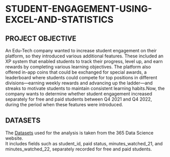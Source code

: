 # STUDENT-ENGAGEMENT-USING-EXCEL-AND-STATISTICS
## PROJECT OBJECTIVE
 An Edu-Tech company wanted to increase student engagement on their platform, so they introduced various additional features. These included an XP system that enabled students to track their progress, level up, and earn rewards by completing various learning objectives. The platform also offered in-app coins that could be exchanged for special awards, a leaderboard where students could compete for top positions in different divisions—earning weekly rewards and advancing up the ladder—and streaks to motivate students to maintain consistent learning habits.Now, the company wants to determine whether student engagement increased separately for free and paid students between Q4 2021 and Q4 2022, during the period when these features were introduced.
## DATASETS
The <a href="https://github.com/Jeevan-0198/STUDENT-ENGAGEMENT-USING-EXCEL-AND-STATISTICS/raw/refs/heads/main/Datasets%20for%20Student%20Engagement.xlsx">Datasets</a> used for the analysis is taken from the 365 Data Science website.  
It includes fields such as student_id, paid status, minutes_watched_21, and minutes_watched_22, separately recorded for free and paid students.
